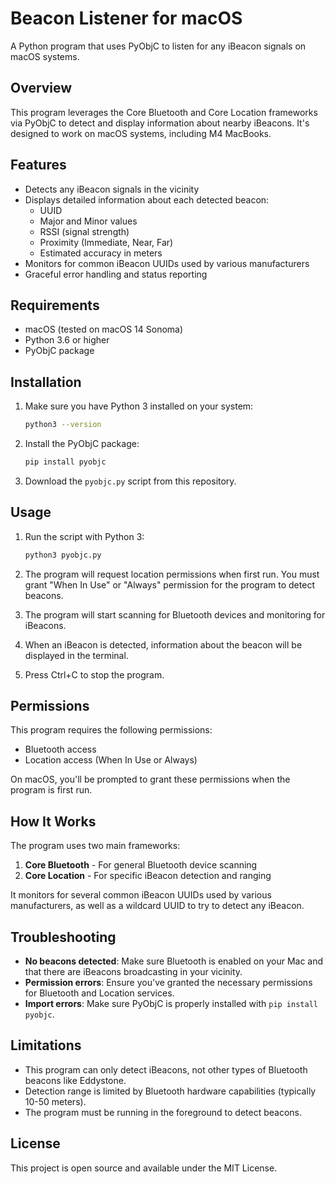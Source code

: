 # Beacon Listener for macOS

A Python program that uses PyObjC to listen for any iBeacon signals on macOS systems.

## Overview

This program leverages the Core Bluetooth and Core Location frameworks via PyObjC to detect and display information about nearby iBeacons. It's designed to work on macOS systems, including M4 MacBooks.

## Features

- Detects any iBeacon signals in the vicinity
- Displays detailed information about each detected beacon:
  - UUID
  - Major and Minor values
  - RSSI (signal strength)
  - Proximity (Immediate, Near, Far)
  - Estimated accuracy in meters
- Monitors for common iBeacon UUIDs used by various manufacturers
- Graceful error handling and status reporting

## Requirements

- macOS (tested on macOS 14 Sonoma)
- Python 3.6 or higher
- PyObjC package

## Installation

1. Make sure you have Python 3 installed on your system:
   ```bash
   python3 --version
   ```

2. Install the PyObjC package:
   ```bash
   pip install pyobjc
   ```

3. Download the `pyobjc.py` script from this repository.

## Usage

1. Run the script with Python 3:
   ```bash
   python3 pyobjc.py
   ```

2. The program will request location permissions when first run. You must grant "When In Use" or "Always" permission for the program to detect beacons.

3. The program will start scanning for Bluetooth devices and monitoring for iBeacons.

4. When an iBeacon is detected, information about the beacon will be displayed in the terminal.

5. Press Ctrl+C to stop the program.

## Permissions

This program requires the following permissions:

- Bluetooth access
- Location access (When In Use or Always)

On macOS, you'll be prompted to grant these permissions when the program is first run.

## How It Works

The program uses two main frameworks:

1. **Core Bluetooth** - For general Bluetooth device scanning
2. **Core Location** - For specific iBeacon detection and ranging

It monitors for several common iBeacon UUIDs used by various manufacturers, as well as a wildcard UUID to try to detect any iBeacon.

## Troubleshooting

- **No beacons detected**: Make sure Bluetooth is enabled on your Mac and that there are iBeacons broadcasting in your vicinity.
- **Permission errors**: Ensure you've granted the necessary permissions for Bluetooth and Location services.
- **Import errors**: Make sure PyObjC is properly installed with `pip install pyobjc`.

## Limitations

- This program can only detect iBeacons, not other types of Bluetooth beacons like Eddystone.
- Detection range is limited by Bluetooth hardware capabilities (typically 10-50 meters).
- The program must be running in the foreground to detect beacons.

## License

This project is open source and available under the MIT License. 